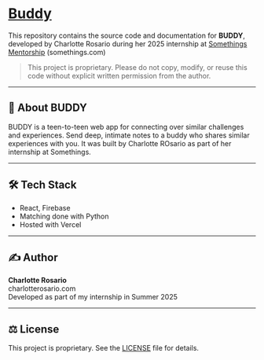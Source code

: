 # [Buddy](https://buddynotes.vercel.app)

This repository contains the source code and documentation for **BUDDY**, developed by Charlotte Rosario during her 2025 internship at [Somethings Mentorship](https://somethings.com/) (somethings.com)

> This project is proprietary. Please do not copy, modify, or reuse this code without explicit written permission from the author.

---

## 📌 About BUDDY

BUDDY is a teen-to-teen web app for connecting over similar challenges and experiences. Send deep, intimate notes to a buddy who shares similar experiences with you. It was built by Charlotte ROsario as part of her internship at Somethings.

---

## 🛠️ Tech Stack

- React, Firebase
- Matching done with Python
- Hosted with Vercel

---

## ✍️ Author

**Charlotte Rosario**  
charlotterosario.com  
Developed as part of my internship in Summer 2025

---

## ⚖️ License
This project is proprietary. See the [LICENSE](./LICENSE) file for details.

